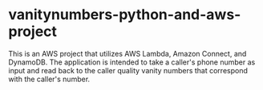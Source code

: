 # vanitynumbers-python-and-aws-project
 
This is an AWS project that utilizes AWS Lambda, Amazon Connect, and DynamoDB. The application is intended to take a caller's phone number as input and read back to the caller quality vanity numbers that correspond with the caller's number.
